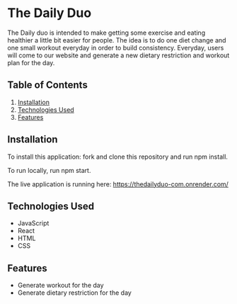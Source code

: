 # The Daily Duo

The Daily duo is intended to make getting some exercise and eating healthier a little bit easier for people. The idea is to do one diet change and one small workout everyday in order to build consistency. Everyday, users will come to our website and generate a new dietary restriction and workout plan for the day.

## Table of Contents

1. [Installation](#installation)
2. [Technologies Used](#technologies-used)
3. [Features](#features)

## Installation

To install this application: fork and clone this repository and run npm install.

To run locally, run npm start.

The live application is running here: https://thedailyduo-com.onrender.com/

## Technologies Used

- JavaScript
- React
- HTML
- CSS

## Features

- Generate workout for the day
- Generate dietary restriction for the day
